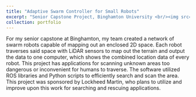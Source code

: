 ```yaml
---
title: "Adaptive Swarm Controller for Small Robots"
excerpt: "Senior Capstone Project, Binghamton University <br/><img src='/images/500x300.png'>"
collection: portfolio
---
```


For my senior capstone at Binghamton, my team created a network of swarm robots capable of mapping out an enclosed 2D space. Each robot traverses said space with LiDAR sensors to map out the terrain and output the data to one computer, which shows the combined location data of every robot. This project has applications for scanning unknown areas too dangerous or inconvenient for humans to traverse. The software utilized ROS libraries and Python scripts to efficiently search and scan the area. This project was sponsored by Lockheed Martin, who plans to utilize and improve upon this work for searching and rescuing applications.

